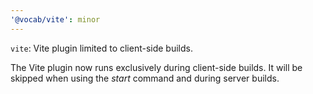 ```yaml
---
'@vocab/vite': minor
---
```


`vite`: Vite plugin limited to client-side builds.

The Vite plugin now runs exclusively during client-side builds. It will be skipped when using the *start* command and during server builds.
